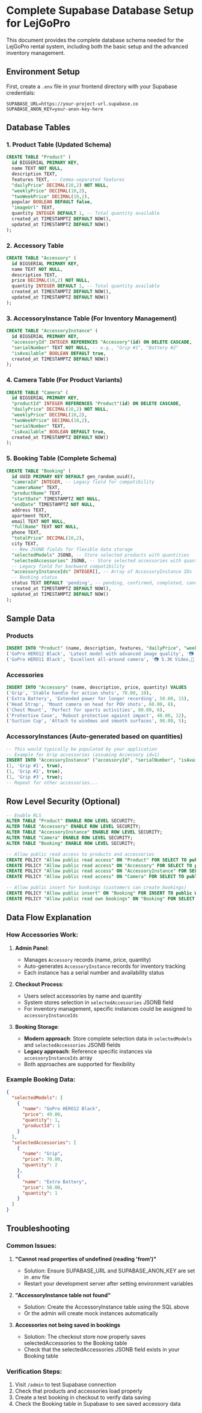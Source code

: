 # Complete Supabase Database Setup for LejGoPro

This document provides the complete database schema needed for the LejGoPro rental system, including both the basic setup and the advanced inventory management.

## Environment Setup

First, create a `.env` file in your frontend directory with your Supabase credentials:

```
SUPABASE_URL=https://your-project-url.supabase.co
SUPABASE_ANON_KEY=your-anon-key-here
```

## Database Tables

### 1. Product Table (Updated Schema)

```sql
CREATE TABLE "Product" (
  id BIGSERIAL PRIMARY KEY,
  name TEXT NOT NULL,
  description TEXT,
  features TEXT, -- Comma-separated features
  "dailyPrice" DECIMAL(10,2) NOT NULL,
  "weeklyPrice" DECIMAL(10,2),
  "twoWeekPrice" DECIMAL(10,2),
  popular BOOLEAN DEFAULT false,
  "imageUrl" TEXT,
  quantity INTEGER DEFAULT 1, -- Total quantity available
  created_at TIMESTAMPTZ DEFAULT NOW(),
  updated_at TIMESTAMPTZ DEFAULT NOW()
);
```

### 2. Accessory Table

```sql
CREATE TABLE "Accessory" (
  id BIGSERIAL PRIMARY KEY,
  name TEXT NOT NULL,
  description TEXT,
  price DECIMAL(10,2) NOT NULL,
  quantity INTEGER DEFAULT 1, -- Total quantity available
  created_at TIMESTAMPTZ DEFAULT NOW(),
  updated_at TIMESTAMPTZ DEFAULT NOW()
);
```

### 3. AccessoryInstance Table (For Inventory Management)

```sql
CREATE TABLE "AccessoryInstance" (
  id BIGSERIAL PRIMARY KEY,
  "accessoryId" INTEGER REFERENCES "Accessory"(id) ON DELETE CASCADE,
  "serialNumber" TEXT NOT NULL, -- e.g., "Grip #1", "Battery #2"
  "isAvailable" BOOLEAN DEFAULT true,
  created_at TIMESTAMPTZ DEFAULT NOW()
);
```

### 4. Camera Table (For Product Variants)

```sql
CREATE TABLE "Camera" (
  id BIGSERIAL PRIMARY KEY,
  "productId" INTEGER REFERENCES "Product"(id) ON DELETE CASCADE,
  "dailyPrice" DECIMAL(10,2) NOT NULL,
  "weeklyPrice" DECIMAL(10,2),
  "twoWeekPrice" DECIMAL(10,2),
  "serialNumber" TEXT,
  "isAvailable" BOOLEAN DEFAULT true,
  created_at TIMESTAMPTZ DEFAULT NOW()
);
```

### 5. Booking Table (Complete Schema)

```sql
CREATE TABLE "Booking" (
  id UUID PRIMARY KEY DEFAULT gen_random_uuid(),
  "cameraId" INTEGER, -- Legacy field for compatibility
  "cameraName" TEXT,
  "productName" TEXT,
  "startDate" TIMESTAMPTZ NOT NULL,
  "endDate" TIMESTAMPTZ NOT NULL,
  address TEXT,
  apartment TEXT,
  email TEXT NOT NULL,
  "fullName" TEXT NOT NULL,
  phone TEXT,
  "totalPrice" DECIMAL(10,2),
  city TEXT,
  -- New JSONB fields for flexible data storage
  "selectedModels" JSONB, -- Store selected products with quantities
  "selectedAccessories" JSONB, -- Store selected accessories with quantities
  -- Legacy field for backward compatibility
  "accessoryInstanceIds" INTEGER[], -- Array of AccessoryInstance IDs
  -- Booking status
  status TEXT DEFAULT 'pending', -- pending, confirmed, completed, cancelled
  created_at TIMESTAMPTZ DEFAULT NOW(),
  updated_at TIMESTAMPTZ DEFAULT NOW()
);
```

## Sample Data

### Products
```sql
INSERT INTO "Product" (name, description, features, "dailyPrice", "weeklyPrice", "twoWeekPrice", popular) VALUES
('GoPro HERO12 Black', 'Latest model with advanced image quality', '📷 5.3K Video,⚡ HyperSmooth 6.0,🕑 Waterproof', 49.00, 159.00, 299.00, true),
('GoPro HERO11 Black', 'Excellent all-around camera', '📷 5.3K Video,🌙 Nightlapse,⚡ HyperSmooth 5.0', 39.00, 129.00, 249.00, false);
```

### Accessories
```sql
INSERT INTO "Accessory" (name, description, price, quantity) VALUES
('Grip', 'Stable handle for action shots', 70.00, 10),
('Extra Battery', 'Extended power for longer recording', 50.00, 15),
('Head Strap', 'Mount camera on head for POV shots', 60.00, 8),
('Chest Mount', 'Perfect for sports activities', 80.00, 6),
('Protective Case', 'Robust protection against impact', 40.00, 12),
('Suction Cup', 'Attach to windows and smooth surfaces', 90.00, 5);
```

### AccessoryInstances (Auto-generated based on quantities)
```sql
-- This would typically be populated by your application
-- Example for Grip accessories (assuming Accessory id=1)
INSERT INTO "AccessoryInstance" ("accessoryId", "serialNumber", "isAvailable") VALUES
(1, 'Grip #1', true),
(1, 'Grip #2', true),
(1, 'Grip #3', true);
-- Repeat for other accessories...
```

## Row Level Security (Optional)

```sql
-- Enable RLS
ALTER TABLE "Product" ENABLE ROW LEVEL SECURITY;
ALTER TABLE "Accessory" ENABLE ROW LEVEL SECURITY;
ALTER TABLE "AccessoryInstance" ENABLE ROW LEVEL SECURITY;
ALTER TABLE "Camera" ENABLE ROW LEVEL SECURITY;
ALTER TABLE "Booking" ENABLE ROW LEVEL SECURITY;

-- Allow public read access to products and accessories
CREATE POLICY "Allow public read access" ON "Product" FOR SELECT TO public USING (true);
CREATE POLICY "Allow public read access" ON "Accessory" FOR SELECT TO public USING (true);
CREATE POLICY "Allow public read access" ON "AccessoryInstance" FOR SELECT TO public USING (true);
CREATE POLICY "Allow public read access" ON "Camera" FOR SELECT TO public USING (true);

-- Allow public insert for bookings (customers can create bookings)
CREATE POLICY "Allow public insert" ON "Booking" FOR INSERT TO public WITH CHECK (true);
CREATE POLICY "Allow public read own bookings" ON "Booking" FOR SELECT TO public USING (true);
```

## Data Flow Explanation

### How Accessories Work:

1. **Admin Panel**: 
   - Manages `Accessory` records (name, price, quantity)
   - Auto-generates `AccessoryInstance` records for inventory tracking
   - Each instance has a serial number and availability status

2. **Checkout Process**:
   - Users select accessories by name and quantity
   - System stores selection in `selectedAccessories` JSONB field
   - For inventory management, specific instances could be assigned to `accessoryInstanceIds`

3. **Booking Storage**:
   - **Modern approach**: Store complete selection data in `selectedModels` and `selectedAccessories` JSONB fields
   - **Legacy approach**: Reference specific instances via `accessoryInstanceIds` array
   - Both approaches are supported for flexibility

### Example Booking Data:

```json
{
  "selectedModels": [
    {
      "name": "GoPro HERO12 Black",
      "price": 49.00,
      "quantity": 1,
      "productId": 1
    }
  ],
  "selectedAccessories": [
    {
      "name": "Grip", 
      "price": 70.00,
      "quantity": 2
    },
    {
      "name": "Extra Battery",
      "price": 50.00, 
      "quantity": 1
    }
  ]
}
```

## Troubleshooting

### Common Issues:

1. **"Cannot read properties of undefined (reading 'from')"**
   - Solution: Ensure SUPABASE_URL and SUPABASE_ANON_KEY are set in .env file
   - Restart your development server after setting environment variables

2. **"AccessoryInstance table not found"**
   - Solution: Create the AccessoryInstance table using the SQL above
   - Or the admin will create mock instances automatically

3. **Accessories not being saved in bookings**
   - Solution: The checkout store now properly saves selectedAccessories to the Booking table
   - Check that the selectedAccessories JSONB field exists in your Booking table

### Verification Steps:

1. Visit `/admin` to test Supabase connection
2. Check that products and accessories load properly
3. Create a test booking in checkout to verify data saving
4. Check the Booking table in Supabase to see saved accessory data
